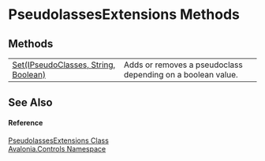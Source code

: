 # PseudolassesExtensions Methods




## Methods
<table>
<tr>
<td><a href="M_Avalonia_Controls_PseudolassesExtensions_Set">Set(IPseudoClasses, String, Boolean)</a></td>
<td>Adds or removes a pseudoclass depending on a boolean value.</td>
</tr>
</table>

## See Also


#### Reference
<a href="T_Avalonia_Controls_PseudolassesExtensions">PseudolassesExtensions Class</a>  
<a href="N_Avalonia_Controls">Avalonia.Controls Namespace</a>  

